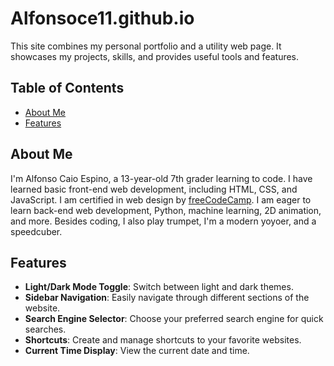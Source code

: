 # Alfonsoce11.github.io

This site combines my personal portfolio and a utility web page. It showcases my projects, skills, and provides useful tools and features.

## Table of Contents

- [About Me](#about-me)
- [Features](#features)

## About Me

I'm Alfonso Caio Espino, a 13-year-old 7th grader learning to code. I have learned basic front-end web development, including HTML, CSS, and JavaScript. I am certified in web design by [freeCodeCamp](https://freecodecamp.org). I am eager to learn back-end web development, Python, machine learning, 2D animation, and more. Besides coding, I also play trumpet, I'm a modern yoyoer, and a speedcuber.

## Features

- **Light/Dark Mode Toggle**: Switch between light and dark themes.
- **Sidebar Navigation**: Easily navigate through different sections of the website.
- **Search Engine Selector**: Choose your preferred search engine for quick searches.
- **Shortcuts**: Create and manage shortcuts to your favorite websites.
- **Current Time Display**: View the current date and time.

